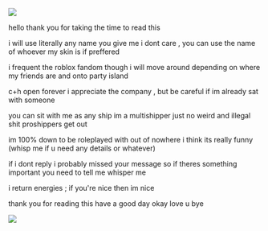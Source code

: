  ![](https://file.garden/ZlkiZqgh4hF11d5U/pixels/white/white1.gif)

hello thank you for taking the time to read this

i will use literally any name you give me i dont care , you can use the name of whoever my skin is if preffered

i frequent the roblox fandom though i will move around depending on where my friends are and onto party island

c+h open forever i appreciate the company , but be careful if im already sat with someone

you can sit with me as any ship im a multishipper just no weird and illegal shit proshippers get out

im 100% down to be roleplayed with out of nowhere i think its really funny (whisp me if u need any details or whatever)

if i dont reply i probably missed your message so if theres something important you need to tell me whisper me 

i return energies ; if you're nice then im nice

thank you for reading this have a good day okay love u bye

![](https://file.garden/ZlkiZqgh4hF11d5U/customized/chance-elliot.gif)

